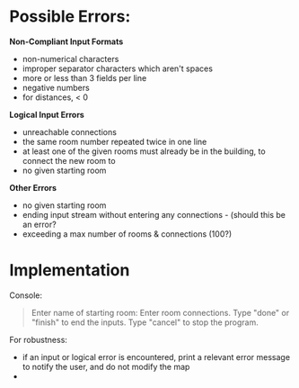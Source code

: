 # Possible Errors:
**Non-Compliant Input Formats**
- non-numerical characters
- improper separator characters which aren't spaces
- more or less than 3 fields per line
- negative numbers
- for distances, < 0

**Logical Input Errors**
- unreachable connections
- the same room number repeated twice in one line
- at least one of the given rooms must already be in the building, to connect the new room to 
- no given starting room

**Other Errors**
- no given starting room
- ending input stream without entering any connections - (should this be an error?
- exceeding a max number of rooms & connections (100?)

# Implementation

Console:
> Enter name of starting room:
> Enter room connections. Type "done" or "finish" to end the inputs. Type "cancel" to stop the program.

For robustness:
- if an input or logical error is encountered, print a relevant error message to notify the user, and do not modify the map
- 
<!--stackedit_data:
eyJoaXN0b3J5IjpbNzIyMDU2NjUyXX0=
-->